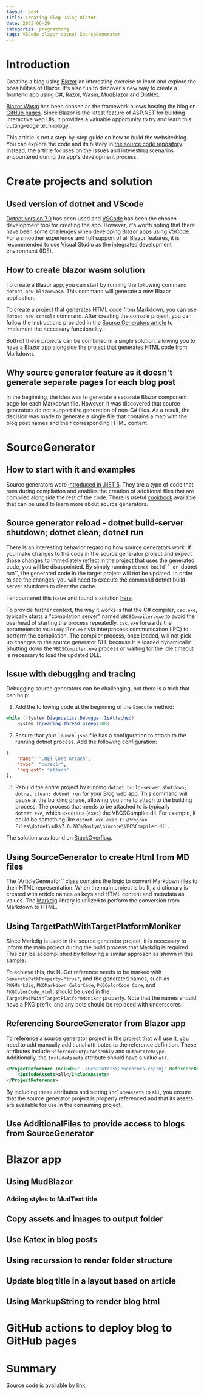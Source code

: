 ```yaml
---
layout: post
title: Creating Blog using Blazor
date: 2023-06-29
categories: programming
tags: VSCode blazor dotnet SourceGenerator
---
```


# Introduction

Creating a blog using [Blazor](https://dotnet.microsoft.com/en-us/apps/aspnet/web-apps/blazor)  an interesting exercise to learn and explore the possibilities of Blazor. It's also fun to discover a new way to create a frontend app using [C#](https://learn.microsoft.com/en-us/dotnet/csharp/), [Razor](https://learn.microsoft.com/en-us/aspnet/core/mvc/views/razor?view=aspnetcore-7.0), [Wasm](https://webassembly.org/), [MudBlazor](https://www.mudblazor.com/) and [DotNet](https://dotnet.microsoft.com/en-us/).

[Blazor Wasm](https://learn.microsoft.com/en-us/aspnet/core/blazor/?view=aspnetcore-7.0#blazor-webassembly) has been chosen as the framework allows hosting the blog on [GitHub pages](https://pages.github.com/). Since Blazor is the latest feature of ASP.NET for building interactive web UIs, it provides a valuable opportunity to try and learn this cutting-edge technology.

This article is not a step-by-step guide on how to build the website/blog. You can explore the code and its history in [the source code repository](https://github.com/ypyl/ypyl.github.io). Instead, the article focuses on the issues and interesting scenarios encountered during the app's development process.

# Create projects and solution

## Used version of dotnet and VScode

[Dotnet version 7.0](https://dotnet.microsoft.com/en-us/download/dotnet/7.0) has been used and [VSCode](https://code.visualstudio.com/) has been the chosen development tool for creating the app. However, it's worth noting that there have been some challenges when developing Blazor apps using VSCode. For a smoother experience and full support of all Blazor features, it is recommended to use Visual Studio as the integrated development environment (IDE).

## How to create blazor wasm solution

To create a Blazor app, you can start by running the following command `dotnet new blazorwasm`. This command will generate a new Blazor application.

To create a project that generates HTML code from Markdown, you can use `dotnet new console` command. After creating the console project, you can follow the instructions provided in the [Source Generators article](https://learn.microsoft.com/en-us/dotnet/csharp/roslyn-sdk/source-generators-overview) to implement the necessary functionality.

Both of these projects can be combined in a single solution, allowing you to have a Blazor app alongside the project that generates HTML code from Markdown.

## Why source generator feature as it doesn't generate separate pages for each blog post

In the beginning, the idea was to generate a separate Blazor component page for each Markdown file. However, it was discovered that source generators do not support the generation of non-C# files. As a result, the decision was made to generate a single file that contains a map with the blog post names and their corresponding HTML content.

# SourceGenerator

## How to start with it and examples

Source generators were [introduced in .NET 5](https://devblogs.microsoft.com/dotnet/introducing-c-source-generators/). They are a type of code that runs during compilation and enables the creation of additional files that are compiled alongside the rest of the code. There is useful [cookbook](https://github.com/dotnet/roslyn/blob/main/docs/features/source-generators.cookbook.md) available that can be used to learn more about source generators.

## Source generator reload - dotnet build-server shutdown; dotnet clean; dotnet run

There is an interesting behavior regarding how source generators work. If you make changes to the code in the source generator project and expect those changes to immediately reflect in the project that uses the generated code, you will be disappointed. By simply running `dotnet build`` or `dotnet run``, the generated code in the target project will not be updated. In order to see the changes, you will need to execute the command dotnet build-server shutdown to clear the cache.

I encountered this issue and found a solution [here](https://learn.microsoft.com/en-us/answers/questions/1184090/looking-for-assistance-clearing-the-cache-for-upda).

To provide further context, the way it works is that the C# compiler, `csc.exe`, typically starts a "compilation server" named `VBCSCompiler.exe` to avoid the overhead of starting the process repeatedly. `csc.exe` forwards the parameters to `VBCSCompiler.exe` via interprocess communication (IPC) to perform the compilation. The compiler process, once loaded, will not pick up changes to the source generator DLL because it is loaded dynamically. Shutting down the `VBCSCompiler.exe` process or waiting for the idle timeout is necessary to load the updated DLL.

## Issue with debugging and tracing

Debugging source generators can be challenging, but there is a trick that can help:

1. Add the following code at the beginning of the `Execute` method:

```csharp
while (!System.Diagnostics.Debugger.IsAttached)
    System.Threading.Thread.Sleep(500);
```

2. Ensure that your `launch.json` file has a configuration to attach to the running dotnet process. Add the following configuration:

```json
{
    "name": ".NET Core Attach",
    "type": "coreclr",
    "request": "attach"
},
```

3. Rebuild the entire project by running `dotnet build-server shutdown; dotnet clean; dotnet run` for your Blog web app. This command will pause at the building phase, allowing you time to attach to the building process. The process that needs to be attached to is typically `dotnet.exe`, which executes (`exec`) the VBCSCompiler.dll. For example, it could be something like `dotnet.exe exec C:\Program Files\dotnet\sdk\7.0.203\Roslyn\bincore\VBCSCompiler.dll`.

The solution was found on [StackOverflow](https://stackoverflow.com/questions/67227370/c-sharp-source-generators-debug-in-vscode).

## Using SourceGenerator to create Html from MD files

The `ArticleGenerator`` class contains the logic to convert Markdown files to their HTML representation. When the main project is built, a dictionary is created with article names as keys and HTML content and metadata as values. The [Markdig](https://github.com/xoofx/markdig) library is utilized to perform the conversion from Markdown to HTML.

## Using TargetPathWithTargetPlatformMoniker

Since Markdig is used in the source generator project, it is necessary to inform the main project during the build process that Markdig is required. This can be accomplished by following a similar approach as shown in this [sample](https://github.com/dotnet/roslyn-sdk/blob/main/samples/CSharp/SourceGenerators/SourceGeneratorSamples/CSharpSourceGeneratorSamples.csproj#L27).

To achieve this, the NuGet reference needs to be marked with `GeneratePathProperty="true"`, and the generated names, such as `PKGMarkdig`, `PKGMarkdown_ColorCode`, `PKGColorCode_Core`, and `PKGColorCode_Html`, should be used in the `TargetPathWithTargetPlatformMoniker` property. Note that the names should have a PKG prefix, and any dots should be replaced with underscores.

## Referencing SourceGenerator from Blazor app

To reference a source generator project in the project that will use it, you need to add manually additional attributes to the reference definition. These attributes include `ReferenceOutputAssembly` and `OutputItemType`. Additionally, the `IncludeAssets` attribute should have a value `all`.

```xml
<ProjectReference Include="..\Generators\Generators.csproj" ReferenceOutputAssembly="false" OutputItemType="Analyzer">
    <IncludeAssets>all</IncludeAssets>
</ProjectReference>
```

By including these attributes and setting `IncludeAssets` to `all`, you ensure that the source generator project is properly referenced and that its assets are available for use in the consuming project.

## Use AdditionalFiles to provide access to blogs from SourceGenerator

# Blazor app

## Using MudBlazor

### Adding styles to MudText title

## Copy assets and images to output folder

## Use Katex in blog posts

## Using recurssion to render folder structure

## Update blog title in a layout based on article

## Using MarkupString to render blog html

# GitHub actions to deploy blog to GitHub pages

# Summary

Source code is available by [link](https://github.com/ypyl/ypyl.github.io).

